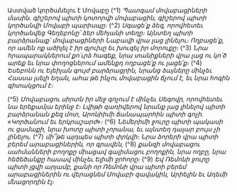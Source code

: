 
Աստված կործանելու է Մովաբը
(^1) _Պատգամ մովաբացիների մասին.
գիշերով պիտի կոտորվի մովաբացին,
գիշերով պիտի կործանվի Մովաբի պարիսպը։_
(^2) _Սգացե՛ք ձեզ, որովհետեւ կործանվեց Գեդեբոնը՝
ձեր մեհյանի տեղը։
Այնտեղ պիտի բարձրանաք՝
մովաբացիների Նաբավի վրա լաց լինելու։
Ողբացե՛ք, որ ամեն ոք ածիլել է իր գլուխը
եւ խուզել իր մորուքը։_
(^3) _Նրա հրապարակներում քո՛ւրձ հագեք,
նրա տանիքների վրա լաց ու կո՛ծ արեք
եւ նրա փողոցներում ամենքդ ողբացե՛ք ու լացե՛ք։_
(^4) _Եսեբոնն ու Ելեիլան գույժ բարձրացրին,
նրանց ձայները մինչեւ Հասսա լսելի եղան,
ահա թե ինչու մովաբացին ճչում է,
եւ նրա հոգին գիտակցում է։_


(^5) _Մովաբացու սիրտն իր մեջ գոչում է մինչեւ Սեգովր,
որովհետեւ նա երեքամյա երինջ է։
Լվիթի զառիվերով նրանք լաց լինելով
պիտի բարձրանան քեզ մոտ,
Արոնիիմի ճանապարհին
պիտի գոչի. «Կործանում եւ երկրաշարժ»։_
(^6) _Նեմերիմի ջուրը պիտի պակասի ու ցամաքի,
նրա խոտը պիտի չորանա,
եւ այնտեղ դալար բույս չի լինելու._
(^7) _մի՞թե այդպես պիտի փրկվի։
Նրա ձորերի վրա պիտի բերեմ արաբացիներին, որ գրավեն,_
(^8) _քանզի մովաբացու սահմանների
բողոքը միացավ գալիմացու բողոքին,
նրա ողբը, նրա հեծեծանքը հասավ մինչեւ Ելիմի ջրհորը։_
(^9) _Եվ Ռեմոնի ջուրը պիտի լցվի արյամբ,
քանի որ Ռեմոնի վրա պիտի բերեմ արաբացիներին
ու վերացնեմ Մովաբի զավակին,
Արիելին եւ Ադեմի մնացորդին էլ։_
